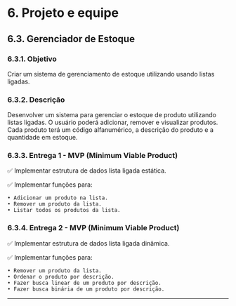 # 6. Projeto e equipe
## 6.3. Gerenciador de Estoque
### 6.3.1. Objetivo
Criar um sistema de gerenciamento de estoque utilizando usando listas ligadas.

### 6.3.2. Descrição
Desenvolver um sistema para gerenciar o estoque de produto utilizando listas ligadas. O usuário poderá adicionar, remover e visualizar produtos. Cada produto terá um código alfanumérico, a descrição do produto e a quantidade em estoque.

### 6.3.3. Entrega 1 - MVP (Minimum Viable Product)
✅ Implementar estrutura de dados lista ligada estática.

✅ Implementar funções para:

    • Adicionar um produto na lista.
    • Remover um produto da lista.
    • Listar todos os produtos da lista.

### 6.3.4. Entrega 2 - MVP (Minimum Viable Product)
✅ Implementar estrutura de dados lista ligada dinâmica.

✅ Implementar funções para:

    • Remover um produto da lista.
    • Ordenar o produto por descrição.
    • Fazer busca linear de um produto por descrição.
    • Fazer busca binária de um produto por descrição.

---
